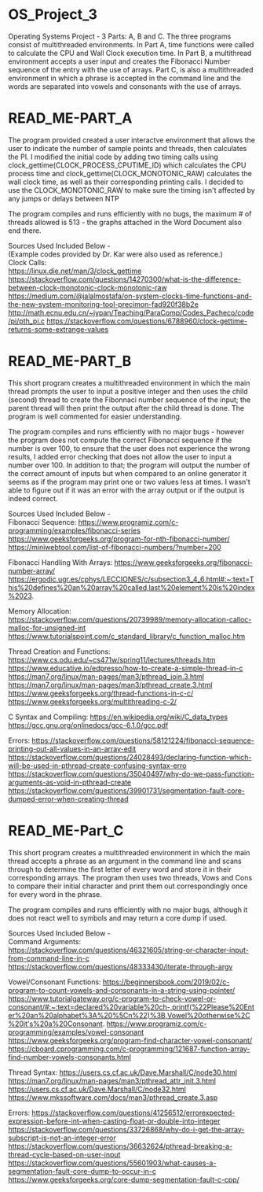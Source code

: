 # OS_Project_3
Operating Systems Project - 3 Parts: A, B and C. The three programs consist of multithreaded environments. In Part A, time functions were called to calculate the CPU and Wall Clock execution time. In Part B, a multithread environment accepts a user input and creates the Fibonacci Number sequence of the entry with the use of arrays. Part C, is also a multithreaded environment in which a phrase is accepted in the command line and the words are separated into vowels and consonants with the use of arrays. 

# READ_ME-PART_A
The program provided created a user interactve environment that allows the user to indicate the number of sample points and threads, then calculates the PI. I modified
the initial code by adding two timing calls using clock_gettime(CLOCK_PROCESS_CPUTIME_ID) which calculates the CPU process time and clock_gettime(CLOCK_MONOTONIC_RAW) calculates the wall clock time, as well as their corresponding printing calls. I decided to use the CLOCK_MONOTONIC_RAW to make sure the timing isn't affected by any jumps or delays between NTP

The program compiles and runs efficiently with no bugs, the maximum # of threads allowed is 513 - the graphs attached in the Word Document also end there.

Sources Used Included Below -  
(Example codes provided by Dr. Kar were also used as reference.)  
Clock Calls:  
https://linux.die.net/man/3/clock_gettime
https://stackoverflow.com/questions/14270300/what-is-the-difference-between-clock-monotonic-clock-monotonic-raw
https://medium.com/@jalalmostafa/on-system-clocks-time-functions-and-the-new-system-monitoring-tool-precimon-fad920f38b2e
http://math.ecnu.edu.cn/~jypan/Teaching/ParaComp/Codes_Pacheco/code/pi/pth_pi.c
https://stackoverflow.com/questions/6788960/clock-gettime-returns-some-extrange-values

# READ_ME-PART_B
This short program creates a multithreaded environment in which the main thread prompts the user to input a positive integer and then uses the child (second) thread
to create the Fibonnaci number sequence of the input; the parent thread will then print the output after the child thread is done. The program is well commented
for easier understanding.

The program compiles and runs efficiently with no major bugs - however the program does not compute the correct Fibonacci sequence if the number is over 
100, to ensure that the user does not experience the wrong results, I added error checking that does not allow the user to input a number over 100.
In addition to that; the program will output the number of the correct amount of inputs but when compared to an online generator it seems as if the program may print
one or two values less at times. I wasn't able to figure out if it was an error with the array output or if the output is indeed correct.

Sources Used Included Below -  
Fibonacci Sequence:
https://www.programiz.com/c-programming/examples/fibonacci-series
https://www.geeksforgeeks.org/program-for-nth-fibonacci-number/
https://miniwebtool.com/list-of-fibonacci-numbers/?number=200

Fibonacci Handling With Arrays:
https://www.geeksforgeeks.org/fibonacci-number-array/
https://ergodic.ugr.es/cphys/LECCIONES/c/subsection3_4_6.html#:~:text=This%20defines%20an%20array%20called,last%20element%20is%20index%2023.

Memory Allocation:
https://stackoverflow.com/questions/20739989/memory-allocation-calloc-malloc-for-unsigned-int
https://www.tutorialspoint.com/c_standard_library/c_function_malloc.htm

Thread Creation and Functions:
https://www.cs.odu.edu/~cs471w/spring11/lectures/threads.htm
https://www.educative.io/edpresso/how-to-create-a-simple-thread-in-c
https://man7.org/linux/man-pages/man3/pthread_join.3.html
https://man7.org/linux/man-pages/man3/pthread_create.3.html
https://www.geeksforgeeks.org/thread-functions-in-c-c/
https://www.geeksforgeeks.org/multithreading-c-2/

C Syntax and Compiling:
https://en.wikipedia.org/wiki/C_data_types
https://gcc.gnu.org/onlinedocs/gcc-6.1.0/gcc.pdf

Errors:
https://stackoverflow.com/questions/58121224/fibonacci-sequence-printing-out-all-values-in-an-array-edit
https://stackoverflow.com/questions/24028493/declaring-function-which-will-be-used-in-pthread-create-confusing-syntax-erro
https://stackoverflow.com/questions/35040497/why-do-we-pass-function-arguments-as-void-in-pthread-create
https://stackoverflow.com/questions/39901731/segmentation-fault-core-dumped-error-when-creating-thread

# READ_ME-Part_C
This short program creates a multithreaded environment in which the main thread accepts a phrase as an argument in the command line and scans through to 
determine the first letter of every word and store it in their corresponding arrays. The program then uses two threads, Vows and Cons to compare their initial character 
and print them out correspondingly once for every word in the phrase.

The program compiles and runs efficiently with no major bugs, although it does not react well to symbols and may return a core dump if used.

Sources Used Included Below -  
Command Arguments:
https://stackoverflow.com/questions/46321605/string-or-character-input-from-command-line-in-c
https://stackoverflow.com/questions/48333430/iterate-through-argv

Vowel/Consonant Functions:
https://beginnersbook.com/2019/02/c-program-to-count-vowels-and-consonants-in-a-string-using-pointer/
https://www.tutorialgateway.org/c-program-to-check-vowel-or-consonant/#:~:text=declared%20variable%20ch-,printf(%22Please%20Enter%20an%20alphabet%3A%20%5Cn%22)%3B,Vowel%20otherwise%2C%20it's%20a%20Consonant.
https://www.programiz.com/c-programming/examples/vowel-consonant
https://www.geeksforgeeks.org/program-find-character-vowel-consonant/
https://cboard.cprogramming.com/c-programming/121687-function-array-find-number-vowels-consonants.html

Thread Syntax:
https://users.cs.cf.ac.uk/Dave.Marshall/C/node30.html
https://man7.org/linux/man-pages/man3/pthread_attr_init.3.html
https://users.cs.cf.ac.uk/Dave.Marshall/C/node32.html
https://www.mkssoftware.com/docs/man3/pthread_create.3.asp

Errors:
https://stackoverflow.com/questions/41256512/errorexpected-expression-before-int-when-casting-float-or-double-into-integer
https://stackoverflow.com/questions/33726868/why-do-i-get-the-array-subscript-is-not-an-integer-error
https://stackoverflow.com/questions/36632624/pthread-breaking-a-thread-cycle-based-on-user-input
https://stackoverflow.com/questions/55601903/what-causes-a-segmentation-fault-core-dump-to-occur-in-c
https://www.geeksforgeeks.org/core-dump-segmentation-fault-c-cpp/
